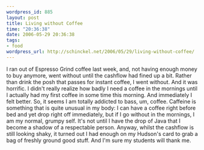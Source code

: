 ```yaml
--- 
wordpress_id: 885
layout: post
title: Living without Coffee
time: "20:36:38"
date: 2006-05-29 20:36:38
tags: 
- food
wordpress_url: http://schinckel.net/2006/05/29/living-without-coffee/
---
```

I ran out of Espresso Grind coffee last week, and, not having enough money to buy anymore, went without until the cashflow had fined up a bit. Rather than drink the posh that passes for instant coffee, I went without. And it was horrific. I didn't really realize how badly I need a coffee in the mornings until I actually had my first coffee in some time this morning. And immediately I felt better. So, it seems I am totally addicted to bass, um, coffee. Caffeine is something that is quite unusual in my body: I can have a coffee right before bed and yet drop right off immediately, but if I go without in the mornings, I am my normal, grumpy self. It's not until I have the drop of Java that I become a shadow of a respectable person. Anyway, whilst the cashflow is still looking shaky, it turned out I had enough on my Hudson's card to grab a bag of freshly ground good stuff. And I'm sure my students will thank me. 
